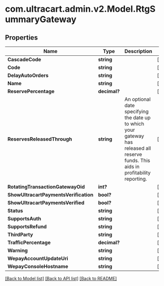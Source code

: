 # com.ultracart.admin.v2.Model.RtgSummaryGateway
## Properties

Name | Type | Description | Notes
------------ | ------------- | ------------- | -------------
**CascadeCode** | **string** |  | [optional] 
**Code** | **string** |  | [optional] 
**DelayAutoOrders** | **string** |  | [optional] 
**Name** | **string** |  | [optional] 
**ReservePercentage** | **decimal?** |  | [optional] 
**ReservesReleasedThrough** | **string** | An optional date specifying the date up to which your gateway has released all reserve funds.  This aids in profitability reporting. | [optional] 
**RotatingTransactionGatewayOid** | **int?** |  | [optional] 
**ShowUltracartPaymentsVerification** | **bool?** |  | [optional] 
**ShowUltracartPaymentsVerified** | **bool?** |  | [optional] 
**Status** | **string** |  | [optional] 
**SupportsAuth** | **string** |  | [optional] 
**SupportsRefund** | **string** |  | [optional] 
**ThirdParty** | **string** |  | [optional] 
**TrafficPercentage** | **decimal?** |  | [optional] 
**Warning** | **string** |  | [optional] 
**WepayAccountUpdateUri** | **string** |  | [optional] 
**WepayConsoleHostname** | **string** |  | [optional] 


[[Back to Model list]](../README.md#documentation-for-models) [[Back to API list]](../README.md#documentation-for-api-endpoints) [[Back to README]](../README.md)

